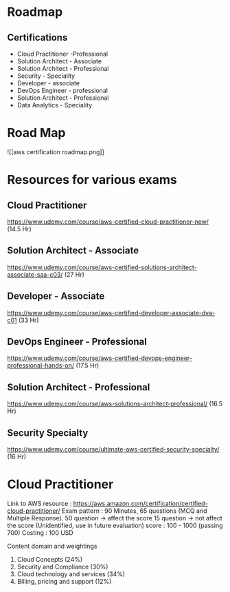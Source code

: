 # Roadmap

## Certifications
- Cloud Practitioner -Professional
- Solution Architect - Associate
- Solution Architect - Professional
- Security - Speciality
- Developer - associate
- DevOps Engineer - professional
- Solution Architect - Professional
- Data Analytics - Speciality

# Road Map
![[aws certification roadmap.png]]

# Resources for various exams
## Cloud Practitioner
https://www.udemy.com/course/aws-certified-cloud-practitioner-new/ (14.5 Hr)

## Solution Architect - Associate
https://www.udemy.com/course/aws-certified-solutions-architect-associate-saa-c03/ (27 Hr)

## Developer - Associate
https://www.udemy.com/course/aws-certified-developer-associate-dva-c01 (33 Hr)

## DevOps Engineer - Professional
https://www.udemy.com/course/aws-certified-devops-engineer-professional-hands-on/ (17.5 Hr)

## Solution Architect - Professional
https://www.udemy.com/course/aws-solutions-architect-professional/ (16.5 Hr)

## Security Specialty
https://www.udemy.com/course/ultimate-aws-certified-security-specialty/ (16 Hr)


# Cloud Practitioner
Link to AWS resource : https://aws.amazon.com/certification/certified-cloud-practitioner/
Exam pattern : 90 Minutes, 65 questions (MCQ and Multiple Response).
50 question -> affect the score
15 question -> not affect the score (Unidentified, use in future evaluation)
score : 100 - 1000 (passing 700)
Costing : 100 USD

Content domain and weightings
1. Cloud Concepts (24%)
2. Security and Compliance (30%)
3. Cloud technology and services (34%)
4. Billing, pricing and support (12%)




